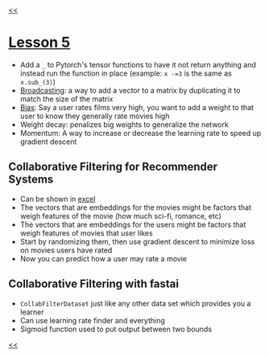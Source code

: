 [<<](/README.md)

# [Lesson 5](https://youtu.be/J99NV9Cr75I)

- Add a `_` to Pytorch's tensor functions to have it not return anything and instead run the function in place (example: `x -=3` is the same as `x.sub_(3)`)
- [Broadcasting](https://docs.scipy.org/doc/numpy/user/basics.broadcasting.html): a way to add a vector to a matrix by duplicating it to match the size of the matrix
- [Bias](https://en.wikipedia.org/wiki/Bias_of_an_estimator): Say a user rates films very high, you want to add a weight to that user to know they generally rate movies high
- Weight decay: penalizes big weights to generalize the network
- Momentum: A way to increase or decrease the learning rate to speed up gradient descent

## Collaborative Filtering for Recommender Systems
- Can be shown in [excel](https://github.com/fastai/fastai/blob/master/courses/dl1/excel/collab_filter.xlsx)
- The vectors that are embeddings for the movies might be factors that weigh features of the movie (how much sci-fi, romance, etc)
- The vectors that are embeddings for the users might be factors that weigh features of movies that user likes
- Start by randomizing them, then use gradient descent to minimize loss on movies users have rated
- Now you can predict how a user may rate a movie

## Collaborative Filtering with fastai
- `CollabFilterDataset` just like any other data set which provides you a learner
- Can use learning rate finder and everything
- Sigmoid function used to put output between two bounds

[<<](/README.md)

